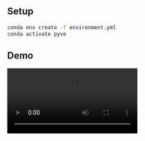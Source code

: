 ## Setup

```bash
conda env create -f environment.yml
conda activate pyvo
```


## Demo

![](https://hpennington-cv.s3.amazonaws.com/features_out.mp4)
